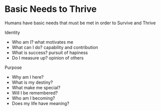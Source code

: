 # Basic Needs to Thrive

Humans have basic needs that must be met in order to Survive and Thrive

Identity

- Who am I? what motivates me
- What can I do? capability and contribution
- What is success? pursuit of hapiness
- Do I measure up? opinion of others

Purpose

- Why am I here?
- What is my destiny?
- What make me special?
- Will I be remembered?
- Who am I becoming?
- Does my life have meaning?